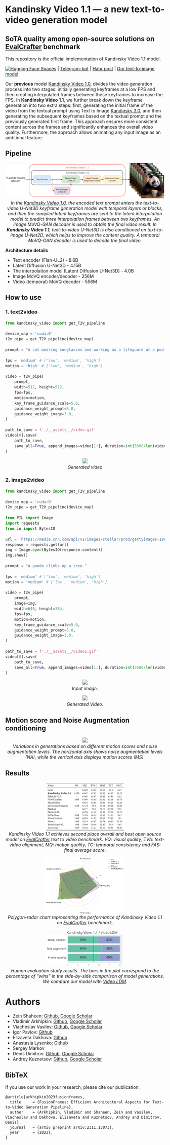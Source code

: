 # Kandinsky Video 1.1 — a new text-to-video generation model 
## SoTA quality among open-source solutions on <a href="https://evalcrafter.github.io/">EvalCrafter</a> benchmark

This repository is the official implementation of Kandinsky Video 1.1 model.

[![Hugging Face Spaces](https://img.shields.io/badge/🤗-Huggingface-yello.svg)](https://huggingface.co/ai-forever/KandinskyVideo_1_1) | [Telegram-bot](https://t.me/video_kandinsky_bot) | [Habr post](https://habr.com/ru/companies/sberbank/articles/775554/) | [Our text-to-image model](https://github.com/ai-forever/Kandinsky-3/tree/main)

<p>
<!-- <img src="__assets__/title.jpg" width="800px"/> -->
<!-- <br> -->
Our <B>previous</B> model <a href="https://github.com/ai-forever/KandinskyVideo/tree/kandinsky_video_1_0">Kandinsky Video 1.0</a>, divides the video generation process into two stages: initially generating keyframes at a low FPS and then creating interpolated frames between these keyframes to increase the FPS. In <B>Kandinsky Video 1.1</B>, we further break down the keyframe generation into two extra steps: first, generating the initial frame of the video from the textual prompt using Text to Image <a href="https://github.com/ai-forever/Kandinsky-3">Kandinsky 3.0</a>, and then generating the subsequent keyframes based on the textual prompt and the previously generated first frame. This approach ensures more consistent content across the frames and significantly enhances the overall video quality. Furthermore, the approach allows animating any input image as an additional feature.
</p>



## Pipeline

<p align="center">
<img src="__assets__/pipeline.png" width="800px"/>
<br>
<em>In the <a href="https://github.com/ai-forever/KandinskyVideo/tree/kandinsky_video_1_0">Kandinsky Video 1.0</a>, the encoded text prompt enters the text-to-video U-Net3D keyframe generation model with temporal layers or blocks, and then the sampled latent keyframes are sent to the latent interpolation model to predict three interpolation frames between
two keyframes. An image MoVQ-GAN decoder is used to obtain the final video result. In <B>Kandinsky Video 1.1</B>, text-to-video U-Net3D is also conditioned on text-to-image U-Net2D, which helps to improve the content quality. A temporal MoVQ-GAN decoder is used to decode the final video.</em>
</p>


**Architecture details**

+ Text encoder (Flan-UL2) - 8.6B
+ Latent Diffusion U-Net3D - 4.15B
+ The interpolation model (Latent Diffusion U-Net3D) - 4.0B 
+ Image MoVQ encoder/decoder - 256M
+ Video (temporal) MoVQ decoder - 556M

## How to use

<!--Check our jupyter notebooks with examples in `./examples` folder -->

### 1. text2video

```python
from kandinsky_video import get_T2V_pipeline

device_map = 'cuda:0'
t2v_pipe = get_T2V_pipeline(device_map)

prompt = "A cat wearing sunglasses and working as a lifeguard at a pool."

fps = 'medium' # ['low', 'medium', 'high']
motion = 'high' # ['low', 'medium', 'high']

video = t2v_pipe(
    prompt,
    width=512, height=512, 
    fps=fps, 
    motion=motion,
    key_frame_guidance_scale=5.0,
    guidance_weight_prompt=5.0,
    guidance_weight_image=3.0,
)

path_to_save = f'./__assets__/video.gif'
video[0].save(
    path_to_save,
    save_all=True, append_images=video[1:], duration=int(5500/len(video)), loop=0
)
```

<p align="center">
    <img src="__assets__/video.gif" raw=true>
    <br><em>Generated video</em>
</p>

### 2. image2video

```python
from kandinsky_video import get_T2V_pipeline

device_map = 'cuda:0'
t2v_pipe = get_T2V_pipeline(device_map)

from PIL import Image
import requests
from io import BytesIO

url = 'https://media.cnn.com/api/v1/images/stellar/prod/gettyimages-1961294831.jpg'
response = requests.get(url)
img = Image.open(BytesIO(response.content))
img.show()

prompt = "A panda climbs up a tree."

fps = 'medium' # ['low', 'medium', 'high']
motion = 'medium' # ['low', 'medium', 'high']

video = t2v_pipe(
    prompt,
    image=img,
    width=640, height=384, 
    fps=fps, 
    motion=motion,
    key_frame_guidance_scale=5.0,
    guidance_weight_prompt=5.0,
    guidance_weight_image=3.0,
)

path_to_save = f'./__assets__/video2.gif'
video[0].save(
    path_to_save,
    save_all=True, append_images=video[1:], duration=int(5500/len(video)), loop=0
)
```

<p align="center">
<img src="https://media.cnn.com/api/v1/images/stellar/prod/gettyimages-1961294831.jpg" raw=true width="50%"><br>
<em>Input image.</em>
</p>

<p align="center">
<img src="__assets__/video2.gif" raw=true><br>
<em>Generated Video.</em>
</p>

## Motion score and Noise Augmentation conditioning

<p align="center">
<img src="__assets__/motion-score.gif" raw=true><br>
<em>Variations in generations based on different motion scores and noise augmentation levels. The horizontal axis shows noise augmentation levels (NA), while the vertical axis displays motion scores (MS).</em>
</p>

##  Results

<p align="center">
<img src="__assets__/eval crafter.png" raw=true align="center" width="50%">
<br>    
<em> Kandinsky Video 1.1 achieves second place overall and best open source model on <a href="https://evalcrafter.github.io/">EvalCrafter</a> text to video benchmark. VQ: visual quality, TVA: text-video alignment, MQ: motion quality, TC: temporal consistency and FAS: final average score.
</em>
</p>

<p align="center">
<img src="__assets__/polygon.png" raw=true align="center" width="50%">
<br>
<em> Polygon-radar chart representing the performance of Kandinsky Video 1.1 on <a href="https://evalcrafter.github.io/">EvalCrafter</a> benchmark.
</em>
</p>

<p align="center">
<img src="__assets__/human eval.png" raw=true align="center" width="50%">
<br>
<em> Human evaluation study results. The bars in the plot correspond to the percentage of “wins” in the side-by-side comparison of model generations. We compare our model with <a href="https://arxiv.org/abs/2304.08818">Video LDM</a>.
</em>
</p>

# Authors

+ Zein Shaheen: [Github](https://github.com/zeinsh), [Google Scholar](https://scholar.google.ru/citations?user=bxlgMxMAAAAJ&hl=en)
+ Vladimir Arkhipkin: [Github](https://github.com/oriBetelgeuse), [Google Scholar](https://scholar.google.com/citations?user=D-Ko0oAAAAAJ&hl=ru)
+ Viacheslav Vasilev: [Github](https://github.com/vivasilev), [Google Scholar](https://scholar.google.com/citations?user=redAz-kAAAAJ&hl=ru&oi=sra)
+ Igor Pavlov: [Github](https://github.com/boomb0om)
+ Elizaveta Dakhova: [Github](https://github.com/LizaDakhova)
+ Anastasia Lysenko: [Github](https://github.com/LysenkoAnastasia)
+ Sergey Markov
+ Denis Dimitrov: [Github](https://github.com/denndimitrov), [Google Scholar](https://scholar.google.com/citations?user=3JSIJpYAAAAJ&hl=ru&oi=ao)
+ Andrey Kuznetsov: [Github](https://github.com/kuznetsoffandrey), [Google Scholar](https://scholar.google.com/citations?user=q0lIfCEAAAAJ&hl=ru)


## BibTeX
If you use our work in your research, please cite our publication:
```
@article{arkhipkin2023fusionframes,
  title     = {FusionFrames: Efficient Architectural Aspects for Text-to-Video Generation Pipeline},
  author    = {Arkhipkin, Vladimir and Shaheen, Zein and Vasilev, Viacheslav and Dakhova, Elizaveta and Kuznetsov, Andrey and Dimitrov, Denis},
  journal   = {arXiv preprint arXiv:2311.13073},
  year      = {2023}, 
}
```
